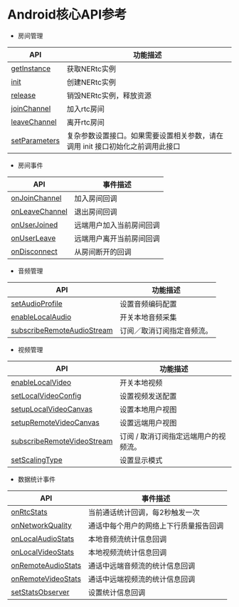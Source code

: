 # Android核心API参考
- 房间管理

API | 功能描述
---|---
[getInstance](https://dev.yunxin.163.com/docs/interface/音视频2.0Android端/com/netease/lava/nertc/sdk/NERtcEx.html#getInstance--) | 获取NERtc实例
[init](https://dev.yunxin.163.com/docs/interface/音视频2.0Android端/com/netease/lava/nertc/sdk/NERtc.html#init-android.content.Context-java.lang.String-com.netease.lava.nertc.sdk.NERtcCallback-com.netease.lava.nertc.sdk.NERtcOption-) | 创建NERtc实例
[release](https://dev.yunxin.163.com/docs/interface/音视频2.0Android端/com/netease/lava/nertc/sdk/NERtc.html#release--) | 销毁NERtc实例，释放资源
[joinChannel](https://dev.yunxin.163.com/docs/interface/音视频2.0Android端/com/netease/lava/nertc/sdk/NERtc.html#joinChannel-java.lang.String-java.lang.String-long-) | 加入rtc房间
[leaveChannel](https://dev.yunxin.163.com/docs/interface/音视频2.0Android端/com/netease/lava/nertc/sdk/NERtc.html#leaveChannel--) | 离开rtc房间
[setParameters](https://dev.yunxin.163.com/docs/interface/音视频2.0Android端/com/netease/lava/nertc/sdk/NERtc.html#setParameters-com.netease.lava.nertc.sdk.NERtcParameters-) | 复杂参数设置接口。如果需要设置相关参数，请在调用 init 接口初始化之前调用此接口


- 房间事件

API | 事件描述
---|---
[onJoinChannel](https://dev.yunxin.163.com/docs/interface/音视频2.0Android端/com/netease/lava/nertc/sdk/NERtcCallback.html#onJoinChannel-int-long-long-) | 加入房间回调
[onLeaveChannel](https://dev.yunxin.163.com/docs/interface/音视频2.0Android端/com/netease/lava/nertc/sdk/NERtcCallback.html#onLeaveChannel-int-) | 退出房间回调
[onUserJoined](https://dev.yunxin.163.com/docs/interface/音视频2.0Android端/com/netease/lava/nertc/sdk/NERtcCallback.html#onUserJoined-long-) | 远端用户加入当前房间回调
[onUserLeave](https://dev.yunxin.163.com/docs/interface/音视频2.0Android端/com/netease/lava/nertc/sdk/NERtcCallback.html#onUserLeave-long-int-) | 远端用户离开当前房间回调
[onDisconnect](https://dev.yunxin.163.com/docs/interface/音视频2.0Android端/com/netease/lava/nertc/sdk/NERtcCallback.html#onDisconnect-int-) | 从房间断开的回调

- 音频管理

API | 功能描述
---|---
[setAudioProfile](https://dev.yunxin.163.com/docs/interface/音视频2.0Android端/com/netease/lava/nertc/sdk/NERtc.html#setAudioProfile-int-int-) | 设置音频编码配置
[enableLocalAudio](https://dev.yunxin.163.com/docs/interface/音视频2.0Android端/com/netease/lava/nertc/sdk/NERtc.html#enableLocalAudio-boolean-) | 开关本地音频采集
[subscribeRemoteAudioStream](https://dev.yunxin.163.com/docs/interface/音视频2.0Android端/com/netease/lava/nertc/sdk/NERtc.html#subscribeRemoteAudioStream-long-boolean-) | 订阅／取消订阅指定音频流。

- 视频管理

API | 功能描述
---|---
[enableLocalVideo](https://dev.yunxin.163.com/docs/interface/音视频2.0Android端/com/netease/lava/nertc/sdk/NERtc.html#enableLocalVideo-boolean-) | 开关本地视频
[setLocalVideoConfig](https://dev.yunxin.163.com/docs/interface/音视频2.0Android端/com/netease/lava/nertc/sdk/NERtc.html#setLocalVideoConfig-com.netease.lava.nertc.sdk.video.NERtcVideoConfig-) | 设置视频发送配置
[setupLocalVideoCanvas](https://dev.yunxin.163.com/docs/interface/音视频2.0Android端/com/netease/lava/nertc/sdk/NERtc.html#setupLocalVideoCanvas-com.netease.lava.api.IVideoRender-) | 设置本地用户视图
[setupRemoteVideoCanvas](https://dev.yunxin.163.com/docs/interface/音视频2.0Android端/com/netease/lava/nertc/sdk/NERtc.html#setupRemoteVideoCanvas-com.netease.lava.api.IVideoRender-long-) | 设置远端用户视图
[subscribeRemoteVideoStream](https://dev.yunxin.163.com/docs/interface/音视频2.0Android端/com/netease/lava/nertc/sdk/NERtc.html#subscribeRemoteVideoStream-long-com.netease.lava.nertc.sdk.video.NERtcRemoteVideoStreamType-boolean-) | 订阅 / 取消订阅指定远端用户的视频流。
[setScalingType](https://dev.yunxin.163.com/docs/interface/音视频2.0Android端/com/netease/lava/nertc/sdk/video/NERtcVideoView.html#setScalingType-int-) | 设置显示模式

- 数据统计事件

API | 事件描述
---|---
[onRtcStats](https://dev.yunxin.163.com/docs/interface/音视频2.0Android端/com/netease/lava/nertc/sdk/stats/NERtcStatsObserver.html#onRtcStats-com.netease.lava.nertc.sdk.stats.NERtcStats-) | 当前通话统计回调，每2秒触发一次
[onNetworkQuality](https://dev.yunxin.163.com/docs/interface/音视频2.0Android端/com/netease/lava/nertc/sdk/stats/NERtcStatsObserver.html#onNetworkQuality-com.netease.lava.nertc.sdk.stats.NERtcNetworkQualityInfo:A-) | 通话中每个用户的网络上下行质量报告回调
[onLocalAudioStats](https://dev.yunxin.163.com/docs/interface/音视频2.0Android端/com/netease/lava/nertc/sdk/stats/NERtcStatsObserver.html#onLocalAudioStats-com.netease.lava.nertc.sdk.stats.NERtcAudioSendStats-) | 本地音频流统计信息回调
[onLocalVideoStats](https://dev.yunxin.163.com/docs/interface/音视频2.0Android端/com/netease/lava/nertc/sdk/stats/NERtcStatsObserver.html#onLocalVideoStats-com.netease.lava.nertc.sdk.stats.NERtcVideoSendStats-) | 本地视频流统计信息回调
[onRemoteAudioStats](https://dev.yunxin.163.com/docs/interface/音视频2.0Android端/com/netease/lava/nertc/sdk/stats/NERtcStatsObserver.html#onRemoteAudioStats-com.netease.lava.nertc.sdk.stats.NERtcAudioRecvStats:A-) | 通话中远端音频流的统计信息回调
[onRemoteVideoStats](https://dev.yunxin.163.com/docs/interface/音视频2.0Android端/com/netease/lava/nertc/sdk/stats/NERtcStatsObserver.html#onRemoteVideoStats-com.netease.lava.nertc.sdk.stats.NERtcVideoRecvStats:A-) | 通话中远端视频流的统计信息回调
[setStatsObserver](https://dev.yunxin.163.com/docs/interface/音视频2.0Android端/com/netease/lava/nertc/sdk/NERtcEx.html#setStatsObserver-com.netease.lava.nertc.sdk.stats.NERtcStatsObserver-) | 设置统计信息回调